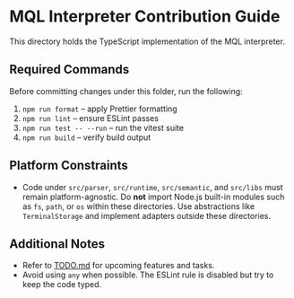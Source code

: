 # MQL Interpreter Contribution Guide

This directory holds the TypeScript implementation of the MQL interpreter.

## Required Commands

Before committing changes under this folder, run the following:

1. `npm run format` – apply Prettier formatting
2. `npm run lint` – ensure ESLint passes
3. `npm run test -- --run` – run the vitest suite
4. `npm run build` – verify build output

## Platform Constraints

- Code under `src/parser`, `src/runtime`, `src/semantic`, and `src/libs` must remain platform-agnostic. Do **not** import Node.js built-in modules such as `fs`, `path`, or `os` within these directories. Use abstractions like `TerminalStorage` and implement adapters outside these directories.

## Additional Notes

- Refer to [TODO.md](TODO.md) for upcoming features and tasks.
- Avoid using `any` when possible. The ESLint rule is disabled but try to keep the code typed.

